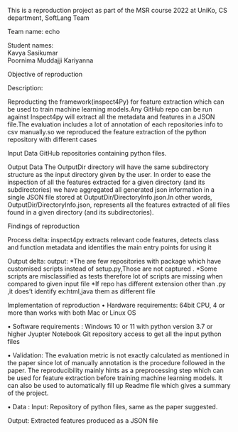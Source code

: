 This is a reproduction project as part of the MSR course 2022 at UniKo, CS department, SoftLang Team    


Team name: echo  



Student names:  
Kavya Sasikumar  
Poornima Muddajji Kariyanna

Objective of reproduction

Description:

Reproducting the framework(inspect4Py) for feature extraction which can be used to train machine learning models.Any GitHub repo can be run against Inspect4py will extract all the metadata and features in a JSON file.The evaluation includes a lot of annotation of each repositories info to csv manually.so we reproduced the feature extraction of the python repository with different cases

Input Data
GitHub repositories containing python files.

Output Data
The OutputDir directory will have the same subdirectory structure as the input directory given by the user. In order to ease the inspection of all the features extracted for a given directory (and its subdirectories) we have aggregated all generated json information in a single JSON file stored at OutputDir/DirectoryInfo.json.In other words, OutputDir/DirectoryInfo.json, represents all the features extracted of all files found in a given directory (and its subdirectories).

Findings of reproduction

Process delta: inspect4py extracts relevant code features, detects class and function metadata and identifies the main entry points for using it

Output delta: output:
*The are few repositories with package which have customised scripts instead of setup.py,Those are not captured .
*Some scripts are misclassified as tests therefore lot of scripts are missing when compared to given input file
*If repo has different extension other than .py ,it does’t identify ex:html,java them as different file


Implementation of reproduction
• Hardware requirements: 64bit CPU, 4 or more than
 works with both Mac or Linux OS
	
• Software requirements :
 Windows 10 or 11 with python version 3.7 or higher
Jyupter Notebook
Git repository access to get all the input python files

• Validation: The evaluation metric is not exactly calculated as mentioned in the paper since lot of manually annotation is the procedure followed in the paper. The reproducibility mainly hints as a preprocessing step which can be used for feature extraction before training machine learning models. It can also be used to automatically fill up Readme file which gives a summary of the project.

• Data : 
Input: Repository of python files, same as the paper suggested.

Output: Extracted features produced as a JSON file 
